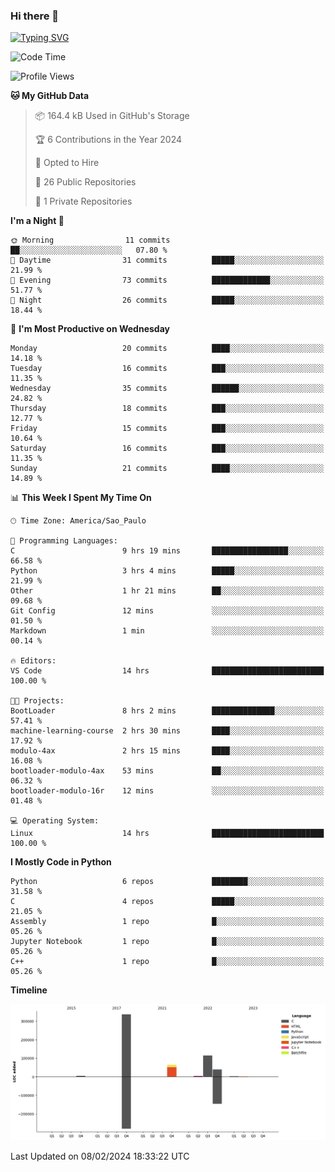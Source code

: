 ### Hi there 👋

<a href="https://git.io/typing-svg"><img src="https://readme-typing-svg.herokuapp.com?font=Fira+Code&duration=2000&pause=100&center=true&vCenter=true&multiline=true&width=720&height=175&lines=Gui's+are+a+lie%2C+they+are+just+front-ends+to+the+shell.;Through+the+shell%2C+I+gain+sudo.;Through+sudo%2C+I+gain+power.;Through+power%2C+I+gain+root.;Through+root%2C+my+chains+are+broken.;uid%3D0+shall+free+me...." alt="Typing SVG" /></a>


<!--START_SECTION:waka-->
![Code Time](http://img.shields.io/badge/Code%20Time-788%20hrs%2020%20mins-blue)

![Profile Views](http://img.shields.io/badge/Profile%20Views-0-blue)

**🐱 My GitHub Data** 

> 📦 164.4 kB Used in GitHub's Storage 
 > 
> 🏆 6 Contributions in the Year 2024
 > 
> 💼 Opted to Hire
 > 
> 📜 26 Public Repositories 
 > 
> 🔑 1 Private Repositories 
 > 
**I'm a Night 🦉** 

```text
🌞 Morning                11 commits          ██░░░░░░░░░░░░░░░░░░░░░░░   07.80 % 
🌆 Daytime                31 commits          █████░░░░░░░░░░░░░░░░░░░░   21.99 % 
🌃 Evening                73 commits          █████████████░░░░░░░░░░░░   51.77 % 
🌙 Night                  26 commits          █████░░░░░░░░░░░░░░░░░░░░   18.44 % 
```
📅 **I'm Most Productive on Wednesday** 

```text
Monday                   20 commits          ████░░░░░░░░░░░░░░░░░░░░░   14.18 % 
Tuesday                  16 commits          ███░░░░░░░░░░░░░░░░░░░░░░   11.35 % 
Wednesday                35 commits          ██████░░░░░░░░░░░░░░░░░░░   24.82 % 
Thursday                 18 commits          ███░░░░░░░░░░░░░░░░░░░░░░   12.77 % 
Friday                   15 commits          ███░░░░░░░░░░░░░░░░░░░░░░   10.64 % 
Saturday                 16 commits          ███░░░░░░░░░░░░░░░░░░░░░░   11.35 % 
Sunday                   21 commits          ████░░░░░░░░░░░░░░░░░░░░░   14.89 % 
```


📊 **This Week I Spent My Time On** 

```text
🕑︎ Time Zone: America/Sao_Paulo

💬 Programming Languages: 
C                        9 hrs 19 mins       █████████████████░░░░░░░░   66.58 % 
Python                   3 hrs 4 mins        █████░░░░░░░░░░░░░░░░░░░░   21.99 % 
Other                    1 hr 21 mins        ██░░░░░░░░░░░░░░░░░░░░░░░   09.68 % 
Git Config               12 mins             ░░░░░░░░░░░░░░░░░░░░░░░░░   01.50 % 
Markdown                 1 min               ░░░░░░░░░░░░░░░░░░░░░░░░░   00.14 % 

🔥 Editors: 
VS Code                  14 hrs              █████████████████████████   100.00 % 

🐱‍💻 Projects: 
BootLoader               8 hrs 2 mins        ██████████████░░░░░░░░░░░   57.41 % 
machine-learning-course  2 hrs 30 mins       ████░░░░░░░░░░░░░░░░░░░░░   17.92 % 
modulo-4ax               2 hrs 15 mins       ████░░░░░░░░░░░░░░░░░░░░░   16.08 % 
bootloader-modulo-4ax    53 mins             ██░░░░░░░░░░░░░░░░░░░░░░░   06.32 % 
bootloader-modulo-16r    12 mins             ░░░░░░░░░░░░░░░░░░░░░░░░░   01.48 % 

💻 Operating System: 
Linux                    14 hrs              █████████████████████████   100.00 % 
```

**I Mostly Code in Python** 

```text
Python                   6 repos             ████████░░░░░░░░░░░░░░░░░   31.58 % 
C                        4 repos             █████░░░░░░░░░░░░░░░░░░░░   21.05 % 
Assembly                 1 repo              █░░░░░░░░░░░░░░░░░░░░░░░░   05.26 % 
Jupyter Notebook         1 repo              █░░░░░░░░░░░░░░░░░░░░░░░░   05.26 % 
C++                      1 repo              █░░░░░░░░░░░░░░░░░░░░░░░░   05.26 % 
```



**Timeline**

![Lines of Code chart](https://raw.githubusercontent.com/Gedankenn/Gedankenn/main/assets/bar_graph.png)


 Last Updated on 08/02/2024 18:33:22 UTC
<!--END_SECTION:waka-->
